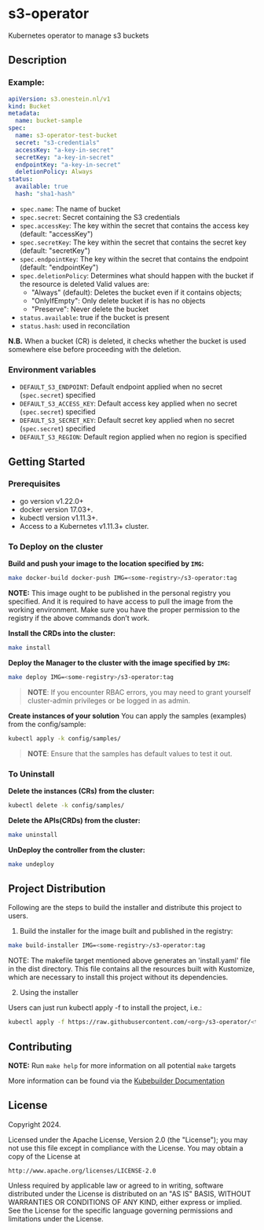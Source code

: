 # s3-operator
Kubernetes operator to manage s3 buckets

## Description

### Example:

```yaml
apiVersion: s3.onestein.nl/v1
kind: Bucket
metadata:
  name: bucket-sample
spec:
  name: s3-operator-test-bucket
  secret: "s3-credentials"
  accessKey: "a-key-in-secret"
  secretKey: "a-key-in-secret"
  endpointKey: "a-key-in-secret"
  deletionPolicy: Always
status:
  available: true
  hash: "sha1-hash"
```

- `spec.name`: The name of bucket
- `spec.secret`: Secret containing the S3 credentials
- `spec.accessKey`: The key within the secret that contains the access key (default: "accessKey")
- `spec.secretKey`: The key within the secret that contains the secret key (default: "secretKey")
- `spec.endpointKey`: The key within the secret that contains the endpoint (default: "endpointKey")
- `spec.deletionPolicy`: Determines what should happen with the bucket if the resource is deleted
  Valid values are:
  - "Always" (default): Deletes the bucket even if it contains objects;
  - "OnlyIfEmpty": Only delete bucket if is has no objects
  - "Preserve": Never delete the bucket
- `status.available`: true if the bucket is present
- `status.hash`: used in reconcilation

**N.B.** When a bucket (CR) is deleted, it checks whether the bucket is used somewhere else before proceeding with the deletion.

### Environment variables

- `DEFAULT_S3_ENDPOINT`: Default endpoint applied when no secret (`spec.secret`) specified
- `DEFAULT_S3_ACCESS_KEY`: Default access key applied when no secret (`spec.secret`) specified
- `DEFAULT_S3_SECRET_KEY`: Default secret key applied when no secret (`spec.secret`) specified
- `DEFAULT_S3_REGION`: Default region applied when no region is specified

## Getting Started

### Prerequisites
- go version v1.22.0+
- docker version 17.03+.
- kubectl version v1.11.3+.
- Access to a Kubernetes v1.11.3+ cluster.

### To Deploy on the cluster
**Build and push your image to the location specified by `IMG`:**

```sh
make docker-build docker-push IMG=<some-registry>/s3-operator:tag
```

**NOTE:** This image ought to be published in the personal registry you specified.
And it is required to have access to pull the image from the working environment.
Make sure you have the proper permission to the registry if the above commands don’t work.

**Install the CRDs into the cluster:**

```sh
make install
```

**Deploy the Manager to the cluster with the image specified by `IMG`:**

```sh
make deploy IMG=<some-registry>/s3-operator:tag
```

> **NOTE**: If you encounter RBAC errors, you may need to grant yourself cluster-admin
privileges or be logged in as admin.

**Create instances of your solution**
You can apply the samples (examples) from the config/sample:

```sh
kubectl apply -k config/samples/
```

>**NOTE**: Ensure that the samples has default values to test it out.

### To Uninstall
**Delete the instances (CRs) from the cluster:**

```sh
kubectl delete -k config/samples/
```

**Delete the APIs(CRDs) from the cluster:**

```sh
make uninstall
```

**UnDeploy the controller from the cluster:**

```sh
make undeploy
```

## Project Distribution

Following are the steps to build the installer and distribute this project to users.

1. Build the installer for the image built and published in the registry:

```sh
make build-installer IMG=<some-registry>/s3-operator:tag
```

NOTE: The makefile target mentioned above generates an 'install.yaml'
file in the dist directory. This file contains all the resources built
with Kustomize, which are necessary to install this project without
its dependencies.

2. Using the installer

Users can just run kubectl apply -f <URL for YAML BUNDLE> to install the project, i.e.:

```sh
kubectl apply -f https://raw.githubusercontent.com/<org>/s3-operator/<tag or branch>/dist/install.yaml
```

## Contributing

**NOTE:** Run `make help` for more information on all potential `make` targets

More information can be found via the [Kubebuilder Documentation](https://book.kubebuilder.io/introduction.html)

## License

Copyright 2024.

Licensed under the Apache License, Version 2.0 (the "License");
you may not use this file except in compliance with the License.
You may obtain a copy of the License at

    http://www.apache.org/licenses/LICENSE-2.0

Unless required by applicable law or agreed to in writing, software
distributed under the License is distributed on an "AS IS" BASIS,
WITHOUT WARRANTIES OR CONDITIONS OF ANY KIND, either express or implied.
See the License for the specific language governing permissions and
limitations under the License.

